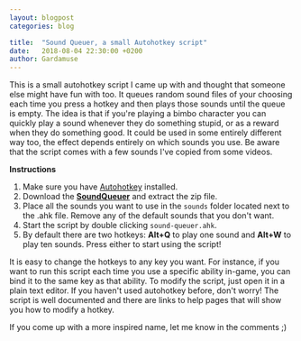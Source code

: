 ```yaml
---
layout: blogpost
categories: blog

title:  "Sound Queuer, a small Autohotkey script"
date:   2018-08-04 22:30:00 +0200
author: Gardamuse
---
```


This is a small autohotkey script I came up with and thought that someone else might have fun with too. It queues random sound files of your choosing each time you press a hotkey and then plays those sounds until the queue is empty. The idea is that if you're playing a bimbo character you can quickly play a sound whenever they do something stupid, or as a reward when they do something good. It could be used in some entirely different way too, the effect depends entirely on which sounds you use. Be aware that the script comes with a few sounds I've copied from some videos.

**Instructions**
1. Make sure you have [Autohotkey](https://autohotkey.com) installed.
2. Download the [**SoundQueuer**](/assets/SoundQueuer.zip) and extract the zip file.
3. Place all the sounds you want to use in the `sounds` folder located next to the .ahk file. Remove any of the default sounds that you don't want.
4. Start the script by double clicking `sound-queuer.ahk`.
5. By default there are two hotkeys: **Alt+Q** to play one sound and **Alt+W** to play ten sounds. Press either to start using the script! 

It is easy to change the hotkeys to any key you want. For instance, if you want to run this script each time you use a specific ability in-game, you can bind it to the same key as that ability. To modify the script, just open it in a plain text editor. If you haven't used autohotkey before, don't worry! The script is well documented and there are links to help pages that will show you how to modify a hotkey.

If you come up with a more inspired name, let me know in the comments ;)